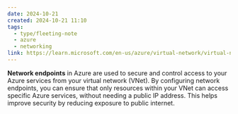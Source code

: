 ```yaml
---
date: 2024-10-21
created: 2024-10-21 11:10
tags:
  - type/fleeting-note
  - azure
  - networking
link: https://learn.microsoft.com/en-us/azure/virtual-network/virtual-network-service-endpoints-overview
---
```

**Network endpoints** in Azure are used to secure and control access to your Azure services from your virtual network (VNet).  By configuring network endpoints, you can ensure that only resources within your VNet can access specific Azure services, without needing a public IP address.  This helps improve security by reducing exposure to public internet.
